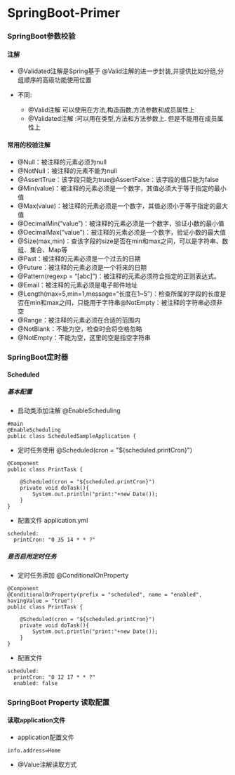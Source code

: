 # SpringBoot-Primer

### SpringBoot参数校验

#### 注解

- @Validated注解是Spring基于 @Valid注解的进一步封装,并提供比如分组,分组顺序的高级功能使用位置

- 不同:
  - @Valid注解  可以使用在方法,构造函数,方法参数和成员属性上
  - @Validated注解 :可以用在类型,方法和方法参数上. 但是不能用在成员属性上

#### 常用的校验注解

- @Null：被注释的元素必须为null
- @NotNull：被注释的元素不能为null
- @AssertTrue：该字段只能为true@AssertFalse：该字段的值只能为false
- @Min(value)：被注释的元素必须是一个数字，其值必须大于等于指定的最小值
- @Max(value)：被注释的元素必须是一个数字，其值必须小于等于指定的最大值
- @DecimalMin(“value”)：被注释的元素必须是一个数字，验证小数的最小值
- @DecimalMax(“value”)：被注释的元素必须是一个数字，验证小数的最大值
- @Size(max,min)：查该字段的size是否在min和max之间，可以是字符串、数组、集合、Map等
- @Past：被注释的元素必须是一个过去的日期
- @Future：被注释的元素必须是一个将来的日期
- @Pattern(regexp = “[abc]”)：被注释的元素必须符合指定的正则表达式。
- @Email：被注释的元素必须是电子邮件地址
- @Length(max=5,min=1,message=“长度在1~5”)：检查所属的字段的长度是否在min和max之间，只能用于字符串@NotEmpty：被注释的字符串必须非空
- @Range：被注释的元素必须在合适的范围内
- @NotBlank：不能为空，检查时会将空格忽略
- @NotEmpty：不能为空，这里的空是指空字符串


### SpringBoot定时器

#### Scheduled
##### 基本配置
- 启动类添加注解 @EnableScheduling
```
#main
@EnableScheduling  
public class ScheduledSampleApplication {

```

- 定时任务使用 @Scheduled(cron = "${scheduled.printCron}")  
```
@Component  
public class PrintTask {  
  
    @Scheduled(cron = "${scheduled.printCron}")  
    private void doTask(){  
        System.out.println("print:"+new Date());  
    }  
}
```
- 配置文件 application.yml
```
scheduled:  
  printCron: "0 35 14 * * ?"
```
##### 是否启用定时任务 
- 定时任务添加 @ConditionalOnProperty
```
@Component
@ConditionalOnProperty(prefix = "scheduled", name = "enabled", havingValue = "true")
public class PrintTask {  
  
    @Scheduled(cron = "${scheduled.printCron}")  
    private void doTask(){  
        System.out.println("print:"+new Date());  
    }  
}
```
- 配置文件
```
scheduled:  
  printCron: "0 12 17 * * ?"  
  enabled: false
```

### SpringBoot Property 读取配置

####  读取application文件
- application配置文件
```
info.address=Home
```
- @Value注解读取方式
```

```